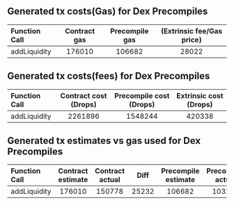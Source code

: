 ## Generated tx costs(Gas) for Dex Precompiles

| Function Call | Contract gas | Precompile gas | (Extrinsic fee/Gas price) |
|:--------------|:------------:|:--------------:|:-------------------------:|
| addLiquidity  |    176010    |     106682     |           28022           |


## Generated tx costs(fees) for Dex Precompiles

| Function Call | Contract cost (Drops) | Precompile cost (Drops) | Extrinsic cost (Drops) |
|:--------------|:---------------------:|:-----------------------:|:----------------------:|
| addLiquidity  |        2261896        |         1548244         |         420338         |


## Generated tx estimates vs gas used for Dex Precompiles

| Function Call | Contract estimate | Contract actual | Diff  | Precompile estimate | Precompile actual | Diff |
|:--------------|:-----------------:|:---------------:|:-----:|:-------------------:|:-----------------:|:----:|
| addLiquidity  |      176010       |     150778      | 25232 |       106682        |      103206       | 3476 |
